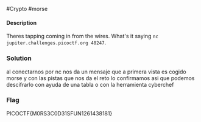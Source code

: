#Crypto #morse 
#### Description
Theres tapping coming in from the wires. What's it saying `nc jupiter.challenges.picoctf.org 48247`.

### Solution
al conectarnos por nc nos da un mensaje que a primera vista es cogido morse y con las pistas que nos da el reto lo confirmamos asi que podemos descifrarlo con ayuda de una tabla o con la herramienta cyberchef


### Flag
PICOCTF{M0RS3C0D31SFUN1261438181}
